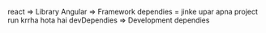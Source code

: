 react => Library
Angular => Framework
dependies = jinke upar apna project run krrha hota hai
devDependies => Development dependies